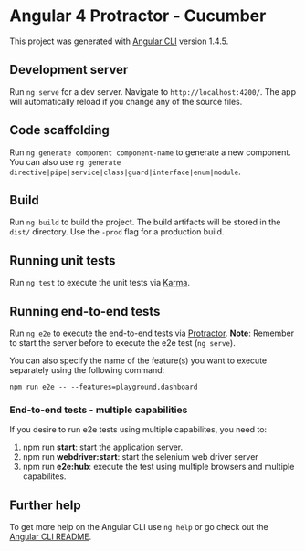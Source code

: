 # Angular 4 Protractor - Cucumber

This project was generated with [Angular CLI](https://github.com/angular/angular-cli) version 1.4.5.

## Development server

Run `ng serve` for a dev server. Navigate to `http://localhost:4200/`. The app will automatically reload if you change any of the source files.

## Code scaffolding

Run `ng generate component component-name` to generate a new component. You can also use `ng generate directive|pipe|service|class|guard|interface|enum|module`.

## Build

Run `ng build` to build the project. The build artifacts will be stored in the `dist/` directory. Use the `-prod` flag for a production build.

## Running unit tests

Run `ng test` to execute the unit tests via [Karma](https://karma-runner.github.io).

## Running end-to-end tests

Run `ng e2e` to execute the end-to-end tests via [Protractor](http://www.protractortest.org/).
**Note**: Remember to start the server before to execute the e2e test (`ng serve`).

You can also specify the name of the feature(s) you want to execute separately using the following command:

`npm run e2e -- --features=playground,dashboard`

### End-to-end tests - multiple capabilities

If you desire to run e2e tests using multiple capabilites, you need to:
1. npm run **start**: start the application server.
2. npm run **webdriver:start**: start the selenium web driver server
3. npm run **e2e:hub**: execute the test using multiple browsers and multiple capabilites.

## Further help

To get more help on the Angular CLI use `ng help` or go check out the [Angular CLI README](https://github.com/angular/angular-cli/blob/master/README.md).
